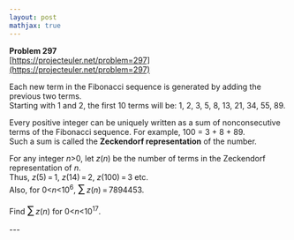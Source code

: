 ```yaml
---
layout: post
mathjax: true
---
```

**Problem 297**  
[https://projecteuler.net/problem=297](https://projecteuler.net/problem=297)

<p>Each new term in the Fibonacci sequence is generated by adding the previous two terms.<br />
Starting with 1 and 2, the first 10 terms will be: 1, 2, 3, 5, 8, 13, 21, 34, 55, 89.</p>

<p>Every positive integer can be uniquely written as a sum of nonconsecutive terms of the Fibonacci sequence. For example, 100 = 3 + 8 + 89.<br />
Such a sum is called the <b>Zeckendorf representation</b> of the number.</p>

<p>For any integer <var>n</var>&gt;0, let <var>z</var>(<var>n</var>) be the number of terms in the Zeckendorf representation of <var>n</var>.<br />
Thus, <var>z</var>(5) = 1, <var>z</var>(14) = 2, <var>z</var>(100) = 3 etc.<br />
Also, for 0&lt;<var>n</var>&lt;10<sup>6</sup>, <span style="font-size:larger;"><span style="font-size:larger;">∑</span></span> <var>z</var>(<var>n</var>) = 7894453.</p>

<p>Find <span style="font-size:larger;"><span style="font-size:larger;">∑</span></span> <var>z</var>(<var>n</var>) for 0&lt;<var>n</var>&lt;10<sup>17</sup>.</p>
---

